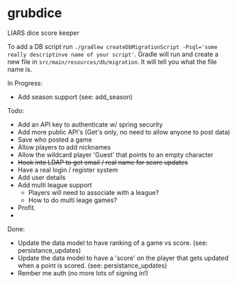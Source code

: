 grubdice
========

LIARS dice score keeper

To add a DB script run `./gradlew createDbMigrationScript -Psql='some really descriptinve name of your script'`. Gradle will run and create a new file in `src/main/resources/db/migration`. It will tell you what the file name is.

In Progress:
* Add season support (see: add_season)

Todo:
* Add an API key to authenticate w/ spring security
* Add more public API's (Get's only, no need to allow anyone to post data)
* Save who posted a game
* Allow players to add nicknames
* Allow the wildcard player 'Guest' that points to an empty character
* ~~Hook into LDAP to get email / real name for score updates~~
* Have a real login / register system
* Add user details
* Add multi league support
   * Players will need to associate with a league?
   * How to do multi leage games?
* Profit.
* 

Done:
* Update the data model to have ranking of a game vs score.  (see: persistance_updates)
* Update the data model to have a 'score' on the player that gets updated when a point is scored. (see: persistance_updates)
* Rember me auth (no more lots of signing in!)
